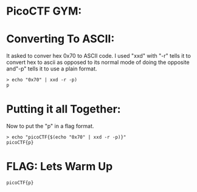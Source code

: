 # PicoCTF GYM: 




# Converting To ASCII:
It asked to conver hex 0x70 to ASCII code. I used "xxd" with "-r" tells it to convert hex to ascii as opposed to its normal mode 
of doing the opposite and"-p" tells it to use a plain format.
```
> echo "0x70" | xxd -r -p)
p

```

# Putting it all Together:
Now to put the "p" in a flag format.
```
> echo "picoCTF{$(echo "0x70" | xxd -r -p)}"
picoCTF{p}

```

# FLAG: Lets Warm Up
```
picoCTF{p}
```

